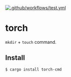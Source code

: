[![.github/workflows/test.yml](https://github.com/toshimaru/torch/actions/workflows/test.yml/badge.svg)](https://github.com/toshimaru/torch/actions/workflows/test.yml)

# torch

`mkdir` + `touch` command.

## Install

```console
$ cargo install torch-cmd
```
